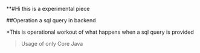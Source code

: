**#Hi this is a experimental piece



##Operation a sql query in backend


*This is operational workout of what happens when a sql query is provided

>Usage of only Core Java